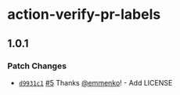 # action-verify-pr-labels

## 1.0.1
### Patch Changes



- [`d9931c1`](https://github.com/emmenko/action-verify-pr-labels/commit/d9931c11114f584c062a186ec1bc314aa262cc6b) [#5](https://github.com/emmenko/action-verify-pr-labels/pull/5) Thanks [@emmenko](https://github.com/emmenko)! - Add LICENSE
